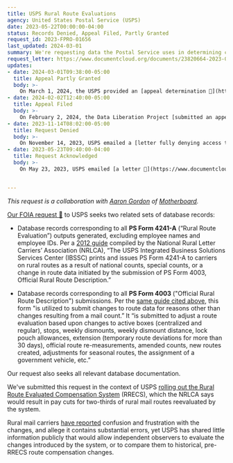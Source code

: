 ```yaml
---
title: USPS Rural Route Evaluations
agency: United States Postal Service (USPS)
date: 2023-05-22T00:00:00-04:00
status: Records Denied, Appeal Filed, Partly Granted
request_id: 2023-FPRO-01656
last_updated: 2024-03-01
summary: We're requesting data the Postal Service uses in determining compensation for rural mail carriers.
request_letter: https://www.documentcloud.org/documents/23820664-2023-05-22-usps-forms-4241-a-4003-data-foia-request-singer-vinegordon
updates:
- date: 2024-03-01T09:38:00-05:00
  title: Appeal Partly Granted
  body: >-
    On March 1, 2024, the USPS provided an [appeal determination 📄](https://www.documentcloud.org/documents/24537862-2024-03-01-singer-vine-jeremy-foia-appeal-decision-2024-app-00034), upholding the agency's decision not to provide the data records requested but requiring the agency to conduct a search for records responsive to the documentation portion of the request, which "appears […] was not conducted".
- date: 2024-02-02T12:40:00-05:00
  title: Appeal Filed
  body: >-
    On February 2, 2024, the Data Liberation Project [submitted an appeal 📄](https://www.documentcloud.org/documents/24401419-2024-02-02-appeal-of-usps-foia-case-no-2023-fpro-01656) to USPS regarding this case. The appeal has been assigned tracking number 2024-APP-00034.
- date: 2023-11-14T08:02:00-05:00
  title: Request Denied
  body: >-
    On November 14, 2023, USPS emailed a [letter fully denying access to the requested records 📄](https://www.documentcloud.org/documents/24401418-2023-11-14-jsingervine-foia-2023-fpro-01656). The agency argues that the records are exempt under regulations permitting USPS to withhold "information of a commercial nature".
- date: 2023-05-23T09:40:00-04:00
  title: Request Acknowledged
  body: >-
    On May 23, 2023, USPS emailed [a letter 📄](https://www.documentcloud.org/documents/23821572-2023-05-23-ro-acknowledgement-letter) acknowledging this request. 


---
```


*This request is a collaboration with [Aaron Gordon](https://aaronwgordon.com/) of [Motherboard](https://www.vice.com/en/contributor/aaron-gordon).*

[Our FOIA request 📄](https://www.documentcloud.org/documents/23820664-2023-05-22-usps-forms-4241-a-4003-data-foia-request-singer-vinegordon) to USPS seeks two related sets of database records:

- Database records corresponding to all __PS Form 4241-A__ (“Rural Route Evaluation”) outputs generated, excluding employee names and employee IDs. Per a [2012 guide](https://knowledgebase.ruralinfo.net/shared-files/120/?Guide-for-the-PS-Form-4241A.pdf) compiled by the National Rural Letter Carriers’ Association (NRLCA), “The USPS Integrated Business Solutions Services Center (IBSSC) prints and issues PS Form 4241-A to carriers on rural routes as a result of national counts, special counts, or a change in route data initiated by the submission of PS Form 4003, Official Rural Route Description.”

- Database records corresponding to all __PS Form 4003__ ("Official Rural Route Description") submissions. Per the [same guide cited above](https://knowledgebase.ruralinfo.net/shared-files/120/?Guide-for-the-PS-Form-4241A.pdf), this form "is utilized to submit changes to route data for reasons other than changes resulting from a mail count.” It “is submitted to adjust a route evaluation based upon changes to active boxes (centralized and regular), stops, weekly dismounts, weekly dismount distance, lock pouch allowances, extension (temporary route deviations for more than 30 days), official route re-measurements, amended counts, new routes created, adjustments for seasonal routes, the assignment of a government vehicle, etc.”

Our request also seeks all relevant database documentation.

We've submitted this request in the context of USPS [rolling out the Rural Route Evaluated Compensation System](https://www.vice.com/en/article/88xnbb/two-thirds-of-rural-mail-carriers-are-being-hit-with-a-massive-pay-cut-calculated-by-an-algorithm)  (RRECS), which the NRLCA says would result in pay cuts for two-thirds of rural mail routes reevaluated by the system.

Rural mail carriers [have reported](https://federalnewsnetwork.com/pay/2023/04/usps-delays-rollout-of-new-pay-system-after-data-shows-pay-cuts-for-rural-carriers/) confusion and frustration with the changes, and allege it contains substantial errors, yet USPS has shared little information publicly that would allow independent observers to evaluate the changes introduced by the system, or to compare them to historical, pre-RRECS route compensation changes.
